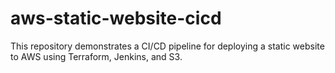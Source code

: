 # aws-static-website-cicd
This repository demonstrates a CI/CD pipeline for deploying a static website to AWS using Terraform, Jenkins, and S3.
